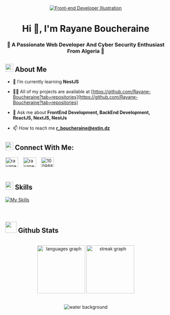 <div align="center">
  <a href="https://miro.medium.com/v2/resize:fit:1400/0*bLmYSRwp0jbtk_1z">
    <img src="https://miro.medium.com/v2/resize:fit:1400/0*bLmYSRwp0jbtk_1z" alt="Front-end Developer Illustration">
  </a>
</div>


<h1 align="center">Hi 👋, I'm Rayane Boucheraine</h1>
<h3 align="center">🚀 A Passionate Web Developer And Cyber Security Enthusiast From Algeria 🚀</h3>

## <img src="https://media2.giphy.com/media/QssGEmpkyEOhBCb7e1/giphy.gif?cid=ecf05e47a0n3gi1bfqntqmob8g9aid1oyj2wr3ds3mg700bl&rid=giphy.gif" width ="25"><b> About Me</b>
- 🌱 I’m currently learning **NestJS**

- 👨‍💻 All of my projects are available at [https://github.com/Rayane-Boucheraine?tab=repositories](https://github.com/Rayane-Boucheraine?tab=repositories)

- 💬 Ask me about **FrontEnd Development, BackEnd Development, ReactJS, NextJS, NestJs**

- 📫 How to reach me **[r_boucheraine@estin.dz](mailto:r_boucheraine@estin.dz)**
## <img src="https://media2.giphy.com/media/QssGEmpkyEOhBCb7e1/giphy.gif?cid=ecf05e47a0n3gi1bfqntqmob8g9aid1oyj2wr3ds3mg700bl&rid=giphy.gif" width ="25"><b> Connect With Me:</b>
<div align="left" style="display: flex; gap: 16px">
  <a href="https://linkedin.com/in/rayane-boucheraine" target="_blank">
    <img align="center" src="https://raw.githubusercontent.com/rahuldkjain/github-profile-readme-generator/master/src/images/icons/Social/linked-in-alt.svg" alt="rayane-boucheraine" height="30" width="40" />
  </a>
  <a href="https://instagram.com/rayane_boucheraine" target="_blank">
    <img align="center" src="https://raw.githubusercontent.com/rahuldkjain/github-profile-readme-generator/master/src/images/icons/Social/instagram.svg" alt="rayane_boucheraine" height="30" width="40" />
  </a>
  <a href="https://discord.gg/1009885392339730453" target="_blank">
    <img align="center" src="https://raw.githubusercontent.com/rahuldkjain/github-profile-readme-generator/master/src/images/icons/Social/discord.svg" alt="1009885392339730453" height="30" width="40" />
  </a>
</div>


<br>

## <img src="https://media2.giphy.com/media/QssGEmpkyEOhBCb7e1/giphy.gif?cid=ecf05e47a0n3gi1bfqntqmob8g9aid1oyj2wr3ds3mg700bl&rid=giphy.gif" width ="25"><b> Skills</b>


<p align="left">
  <a href="https://skillicons.dev">
    <img src="https://skillicons.dev/icons?i=js,typescript,html,css,scss,tailwindcss,bootstrap,react,redux,nextjs,nestjs,mongodb,mysql,jest,wasm,c,java,python,vscode,vite,git,linux,docker,bash,nginx,figma" alt="My Skills" />
  </a>
</p>
<br />

## <img src="https://media.giphy.com/media/iY8CRBdQXODJSCERIr/giphy.gif" width="35"><b> Github Stats </b>
<br>


<div align="center">

<div align="center">
  <img src="https://github-readme-stats.vercel.app/api/top-langs?username=Rayane-Boucheraine&locale=en&hide_title=false&layout=compact&card_width=320&langs_count=5&theme=dracula&hide_border=false&order=2" height="150" alt="languages graph"  />
  <img src="https://streak-stats.demolab.com?user=Rayane-Boucheraine&locale=en&mode=daily&theme=dracula&hide_border=false&border_radius=5&order=3" height="150" alt="streak graph"  />
</div>

</div>
<br>
<p align="center"><img  src="https://raw.githubusercontent.com/Trilokia/Trilokia/379277808c61ef204768a61bbc5d25bc7798ccf1/bottom_header.svg" alt="water background"></p>
